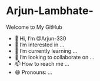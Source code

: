 # Arjun-Lambhate-
Welcome to My GitHub 
- 👋 Hi, I’m @Arjun-330
- 👀 I’m interested in ...
- 🌱 I’m currently learning ...
- 💞️ I’m looking to collaborate on ...
- 📫 How to reach me ...
- 😄 Pronouns: ...

